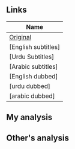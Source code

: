 ## Links
| Name  |
| ------------- |
|[Original](https://www.youtube.com/watch?v=k3JAqbC0i5Y) |
|[English subtitles] |
|[Urdu Subtitles] |
|[Arabic subtitles] |
|[English dubbed]| |
|[urdu dubbed]| |
|[arabic dubbed]| |

## My analysis


## Other's analysis
